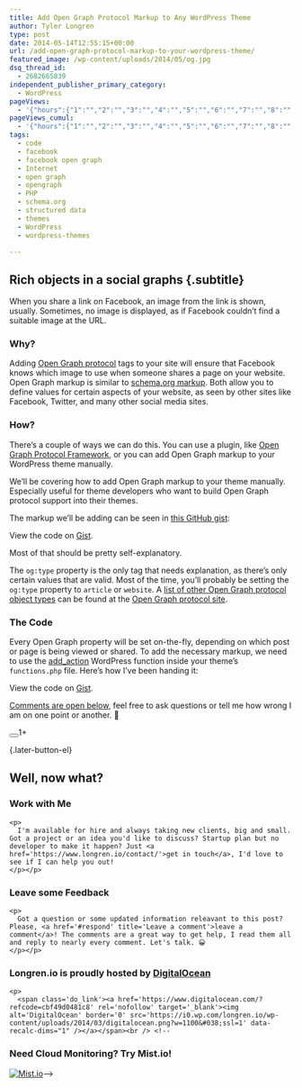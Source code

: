 ```yaml
---
title: Add Open Graph Protocol Markup to Any WordPress Theme
author: Tyler Longren
type: post
date: 2014-05-14T12:55:15+00:00
url: /add-open-graph-protocol-markup-to-your-wordpress-theme/
featured_image: /wp-content/uploads/2014/05/og.jpg
dsq_thread_id:
  - 2682665839
independent_publisher_primary_category:
  - WordPress
pageViews:
  - '{"hours":{"1":"","2":"","3":"","4":"","5":"","6":"","7":"","8":"","9":"","10":"","11":"","12":"","13":"","14":"","15":"","16":"","17":"","18":"","19":"","20":"","21":"","22":"","23":"","24":"","25":"","26":"","27":"","28":"","29":"","30":"","31":"","32":"","33":"","34":"","35":"","36":"","37":"","38":"","39":"","40":"","41":"","42":"","43":"","44":"","45":"","46":"","47":""},"days":{"2":"","3":"","4":"","5":"","6":"","7":"","8":"","9":"","10":"","11":"","12":"","13":"","14":""},"weeks":{"3":"","4":"","5":"","6":"","7":"","8":"","9":"","10":"","11":"","12":""},"months":{"4":"","5":"","6":"","7":"","8":"","9":"","10":"","11":"","12":"","13":"","14":"","15":"","16":"","17":"","18":"","19":"","20":"","21":"","22":"","23":"","24":""}}'
pageViews_cumul:
  - '{"hours":{"1":"","2":"","3":"","4":"","5":"","6":"","7":"","8":"","9":"","10":"","11":"","12":"","13":"","14":"","15":"","16":"","17":"","18":"","19":"","20":"","21":"","22":"","23":"","24":"","25":"","26":"","27":"","28":"","29":"","30":"","31":"","32":"","33":"","34":"","35":"","36":"","37":"","38":"","39":"","40":"","41":"","42":"","43":"","44":"","45":"","46":"","47":""},"days":{"2":"","3":"","4":"","5":"","6":"","7":"","8":"","9":"","10":"","11":"","12":"","13":"","14":""},"weeks":{"3":"","4":"","5":"","6":"","7":"","8":"","9":"","10":"","11":"","12":""},"months":{"4":"","5":"","6":"","7":"","8":"","9":"","10":"","11":"","12":"","13":"","14":"","15":"","16":"","17":"","18":"","19":"","20":"","21":"","22":"","23":"","24":""}}'
tags:
  - code
  - facebook
  - facebook open graph
  - Internet
  - open graph
  - opengraph
  - PHP
  - schema.org
  - structured data
  - themes
  - WordPress
  - wordpress-themes

---
```

## Rich objects in a social graphs {.subtitle}

When you share a link on Facebook, an image from the link is shown, usually. Sometimes, no image is displayed, as if Facebook couldn&#8217;t find a suitable image at the URL.

### Why?

Adding [Open Graph protocol][1] tags to your site will ensure that Facebook knows which image to use when someone shares a page on your website. Open Graph markup is similar to [schema.org markup][2]. Both allow you to define values for certain aspects of your website, as seen by other sites like Facebook, Twitter, and many other social media sites.

### How?

There&#8217;s a couple of ways we can do this. You can use a plugin, like [Open Graph Protocol Framework][3], or you can add Open Graph markup to your WordPress theme manually.

We&#8217;ll be covering how to add Open Graph markup to your theme manually. Especially useful for theme developers who want to build Open Graph protocol support into their themes.

The markup we&#8217;ll be adding can be seen in [this GitHub gist][4]:

<div class="oembed-gist">
  <noscript>
    View the code on <a href="https://gist.github.com/tlongren/e9e2316fa95b50cbed38">Gist</a>.
  </noscript>
</div>

Most of that should be pretty self-explanatory.

The `og:type` property is the only tag that needs explanation, as there&#8217;s only certain values that are valid. Most of the time, you&#8217;ll probably be setting the `og:type` property to `article` or `website`. A [list of other Open Graph protocol object types][5] can be found at the [Open Graph protocol site][5].

### The Code

Every Open Graph property will be set on-the-fly, depending on which post or page is being viewed or shared. To add the necessary markup, we need to use the [add_action][6] WordPress function inside your theme&#8217;s `functions.php` file. Here&#8217;s how I&#8217;ve been handing it:

<div class="oembed-gist">
  <noscript>
    View the code on <a href="https://gist.github.com/tlongren/de3f80c5f0b54a01e24f">Gist</a>.
  </noscript>
</div>

[Comments are open below][7], feel free to ask questions or tell me how wrong I am on one point or another. 🙂 

<div class="wpulike wpulike-default " >
  <div class="wp_ulike_general_class wp_ulike_is_not_liked">
    <button type="button"
					aria-label="Like Button"
					data-ulike-id="5922"
					data-ulike-nonce="f320672b83"
					data-ulike-type="likeThis"
					data-ulike-template="wpulike-default"
					data-ulike-display-likers="0"
					data-ulike-disable-pophover="0"
					class="wp_ulike_btn wp_ulike_put_image wp_likethis_5922"></button><span class="count-box">1+</span>
  </div>
</div>

[][8]{.later-button-el}

<div class='what-next'>
  <h2>
    Well, now what?
  </h2>
  
  <div class='hire'>
    <h3>
      Work with Me
    </h3>
    
    <p>
      I'm available for hire and always taking new clients, big and small. Got a project or an idea you'd like to discuss? Startup plan but no developer to make it happen? Just <a href='https://www.longren.io/contact/'>get in touch</a>, I'd love to see if I can help you out!
    </p></p>
  </div>
  
  <div class='hire'>
    <h3>
      Leave some Feedback
    </h3>
    
    <p>
      Got a question or some updated information releavant to this post? Please, <a href='#respond' title='Leave a comment'>leave a comment</a>! The comments are a great way to get help, I read them all and reply to nearly every comment. Let's talk. 😀
    </p></p>
  </div>
  
  <div class='now-what-bottom-ad'>
    <h3>
      Longren.io is proudly hosted by <a href='https://www.digitalocean.com/?refcode=cbf49d0481c8'>DigitalOcean</a>
    </h3>
    
    <p>
      <span class='do_link'><a href='https://www.digitalocean.com/?refcode=cbf49d0481c8' rel='nofollow' target='_blank'><img alt='DigitalOcean' border='0' src='https://i0.wp.com/longren.io/wp-content/uploads/2014/03/digitalocean.png?w=1100&#038;ssl=1' data-recalc-dims="1" /></a></span><br /> <!--

<h3>Need Cloud Monitoring? Try Mist.io!</h3>

<span class='do_link'><a href='http://mist.io/?ref=tyler' rel='nofollow' target='_blank'><img alt='Mist.io' border='0' src='https://i0.wp.com/longren.io/wp-content/uploads/2014/04/mistio.jpg?w=1100&#038;ssl=1' data-recalc-dims="1"></a></span>--></div> </div>

 [1]: http://ogp.me/
 [2]: http://longren.io/add-schema-org-markup-to-any-wordpress-theme/
 [3]: http://wordpress.org/plugins/open-graph-protocol-framework/
 [4]: https://gist.github.com/tlongren/e9e2316fa95b50cbed38
 [5]: http://ogp.me/#types
 [6]: http://codex.wordpress.org/Function_Reference/add_action
 [7]: http://longren.io/add-open-graph-protocol-markup-to-your-wordpress-theme/#respond
 [8]: #